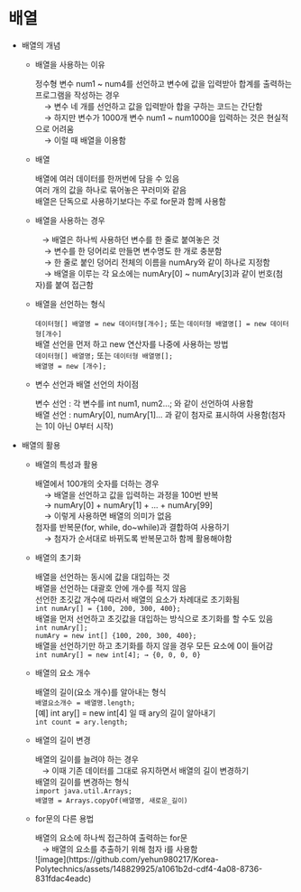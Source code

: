 <h1>배열</h1>
<ul>
  <li>배열의 개념</li>
  <ul>
    <li>배열을 사용하는 이유</li>
    <p>정수형 변수 num1 ~ num4를 선언하고 변수에 값을 입력받아 합계를 출력하는 프로그램을 작성하는 경우<br>
        &nbsp; &nbsp; → 변수 네 개를 선언하고 값을 입력받아 합을 구하는 코드는 간단함<br>
      &nbsp; &nbsp;   → 하지만 변수가 1000개 변수 num1 ~ num1000을 입력하는 것은 현실적으로 어려움<br>
        &nbsp; &nbsp; → 이럴 때 배열을 이용함</p>
    <li>배열</li>
    <p>배열에 여러 데이터를 한꺼번에 담을 수 있음<br>
    여러 개의 값을 하나로 묶어놓은 꾸러미와 같음<br>
    배열은 단독으로 사용하기보다는 주로 for문과 함께 사용함</p>
    <li>배열을 사용하는 경우</li>
    <p> &nbsp; &nbsp;→ 배열은 하나씩 사용하던 변수를 한 줄로 붙여놓은 것<br>
       &nbsp; &nbsp;  → 변수를 한 덩어리로 만들면 변수명도 한 개로 충분함<br>
      &nbsp; &nbsp;  → 한 줄로 붙인 덩어리 전체의 이름을 numAry와 같이 하나로 지정함<br>
      &nbsp; &nbsp;   → 배열을 이루는 각 요소에는 numAry[0] ~ numAry[3]과 같이 번호(첨자)를 붙여 접근함</p>
    <li>배열을 선언하는 형식</li>
    <p><code>데이터형[] 배열명 = new 데이터형[개수];</code> 또는 <code>데이터형 배열명[] = new 데이터형[개수]</code><br>
    배열 선언을 먼저 하고 new 연산자를 나중에 사용하는 방법<br>
    <code>데이터형[] 배열명;</code> 또는 <code>데이터형 배열명[];</code><br>
      <code>배열명 = new [개수];</code></p>
    <li>변수 선언과 배열 선언의 차이점</li>
    <p>변수 선언 : 각 변수를 int num1, num2...; 와 같이 선언하여 사용함<br>
    배열 선언 : numAry[0], numAry[1]... 과 같이 첨자로 표시하여 사용함(첨자는 1이 아닌 0부터 시작)</p>
  </ul>
  <li>배열의 활용</li>
  <ul>
    <li>배열의 특성과 활용</li>
    <p>배열에서 100개의 숫자를 더하는 경우<br>
      &nbsp; &nbsp;   → 배열을 선언하고 값을 입력하는 과정을 100번 반복<br>
      &nbsp; &nbsp;   → numAry[0] + numAry[1] + ... + numAry[99]<br>
      &nbsp; &nbsp;   → 이렇게 사용하면 배열의 의미가 없음<br>
    첨자를 반복문(for, while, do~while)과 결합하여 사용하기<br>
      &nbsp; &nbsp;   → 첨자가 순서대로 바뀌도록 반복문고하 함께 활용해야함</p>
    <li>배열의 초기화</li>
    <p>배열을 선언하는 동시에 값을 대입하는 것<br>
    배열을 선언하는 대괄호 안에 개수를 적지 않음<br>
    선언한 초깃값 개수에 따라서 배열의 요소가 차례대로 초기화됨<br>
    <code>int numAry[] = {100, 200, 300, 400};</code><br>
    배열을 먼저 선언하고 초깃값을 대입하는 방식으로 초기화를 할 수도 있음<br>
    <code>int numAry[];</code><br>
    <code>numAry = new int[] {100, 200, 300, 400};</code><br>
    배열을 선언하기만 하고 초기화를 하지 않을 경우 모든 요소에 0이 들어감<br>
    <code>int numAry[] = new int[4]; → {0, 0, 0, 0}</code></p>
    <li>배열의 요소 개수</li>
    <p>배열의 길이(요소 개수)를 알아내는 형식<br>
    <code>배열요소개수 = 배열명.length;</code><br>
    [예] int ary[] = new int[4] 일 때 ary의 길이 알아내기<br>
    <code>int count = ary.length;</code></p>
    <li>배열의 길이 변경</li>
    <p>배열의 길이를 늘려야 하는 경우<br>
    &nbsp; &nbsp;→ 이때 기존 데이터를 그대로 유지하면서 배열의 길이 변경하기<br>
    배열의 길이를 변경하는 형식<br>
    <code>import java.util.Arrays;</code><br>
    <code>배열명 = Arrays.copyOf(배열명, 새로운_길이)</code></p>
    <li>for문의 다른 용법</li>
    <p>배열의 요소에 하나씩 접근하여 출력하는 for문<br>
    &nbsp; &nbsp;→ 배열의 요소를 추출하기 위해 첨자 i를 사용함<br>
    ![image](https://github.com/yehun980217/Korea-Polytechnics/assets/148829925/a1061b2d-cdf4-4a08-8736-831fdac4eadc)
</p>
  </ul>
</ul>
